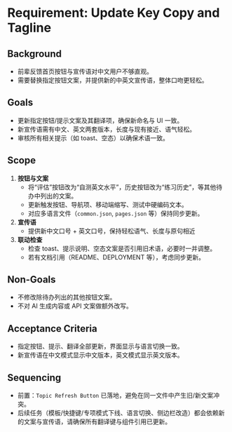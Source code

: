 # Requirement: Update Key Copy and Tagline

## Background
- 前辈反馈首页按钮与宣传语对中文用户不够直观。
- 需要替换指定按钮文案，并提供新的中英文宣传语，整体口吻更轻松。

## Goals
- 更新指定按钮/提示文案及其翻译项，确保新命名与 UI 一致。
- 新宣传语需有中文、英文两套版本，长度与现有接近、语气轻松。
- 审核所有相关提示（如 toast、空态）以确保术语一致。

## Scope
1. **按钮与文案**
   - 将“评估”按钮改为“自测英文水平”，历史按钮改为“练习历史”，等其他待办中列出的文案。
   - 更新触发按钮、导航项、移动端缩写、测试中硬编码文本。
   - 对应多语言文件（`common.json`, `pages.json` 等）保持同步更新。
2. **宣传语**
   - 提供新中文口号 + 英文口号，保持轻松语气、长度与原句相近
3. **联动检查**
   - 检查 toast、提示说明、空态文案是否引用旧术语，必要时一并调整。
   - 若有文档引用（README、DEPLOYMENT 等），考虑同步更新。

## Non-Goals
- 不修改除待办列出的其他按钮文案。
- 不对 AI 生成内容或 API 文案做额外改写。

## Acceptance Criteria
- 指定按钮、提示、翻译全部更新，界面显示与语言切换一致。
- 新宣传语在中文模式显示中文版本，英文模式显示英文版本。

## Sequencing
- 前置：`Topic Refresh Button` 已落地，避免在同一文件中产生旧/新文案冲突。
- 后续任务（模板/快捷键/专项模式下线、语言切换、侧边栏改造）都会依赖新的文案与宣传语，请确保所有翻译键与组件引用已更新。
